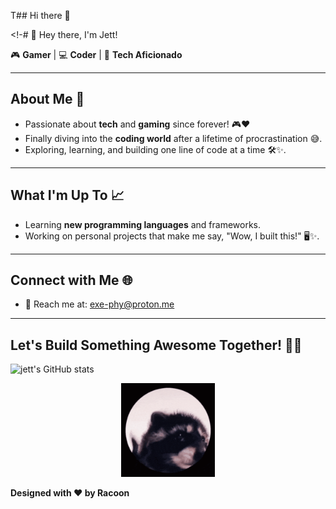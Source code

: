 T## Hi there 👋

<!-# 👋 Hey there, I'm Jett! 

🎮 **Gamer** | 💻 **Coder** | 🔧 **Tech Aficionado**

---

## About Me 🚀
- Passionate about **tech** and **gaming** since forever! 🎮❤️
- Finally diving into the **coding world** after a lifetime of procrastination 😅.
- Exploring, learning, and building one line of code at a time 🛠️✨.


---

## What I'm Up To 📈
- Learning **new programming languages** and frameworks.  
- Working on personal projects that make me say, "Wow, I built this!" 🖥️✨.  
  

---

## Connect with Me 🌐
- 📧 Reach me at: exe-phy@proton.me

---

## Let's Build Something Awesome Together! 🚀🎉

![jett's GitHub stats](https://github-readme-stats.vercel.app/api?username=exe-padawan&show_icons=true&theme=dark)

<p align="center">
  <img src="mapache-pedro.gif" alt="Awesome GIF" width="150" />
  <br>
  
  <b>Designed with ❤️ by Racoon</b>
</p>
